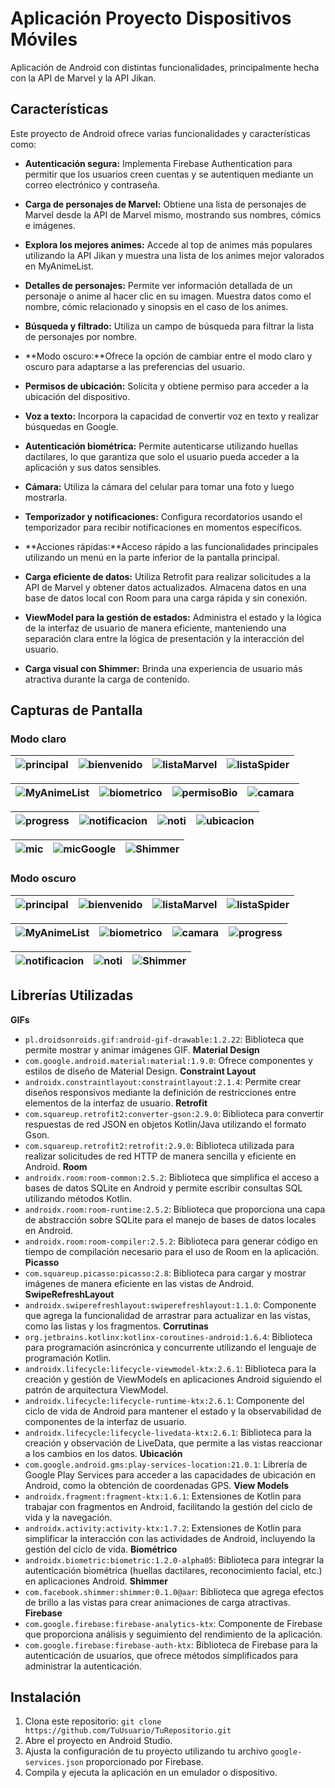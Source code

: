 # Aplicación Proyecto Dispositivos Móviles

Aplicación de Android con distintas funcionalidades, principalmente hecha con la API de Marvel y la API Jikan.

## Características

Este proyecto de Android ofrece varias funcionalidades y características como:

- **Autenticación segura:** Implementa Firebase Authentication para permitir que los usuarios creen cuentas y se autentiquen mediante un correo electrónico y contraseña.

- **Carga de personajes de Marvel:** Obtiene una lista de personajes de Marvel desde la API de Marvel mismo, mostrando sus nombres, cómics e imágenes.

- **Explora los mejores animes:** Accede al top de animes más populares utilizando la API Jikan y muestra una lista de los animes mejor valorados en MyAnimeList.

- **Detalles de personajes:** Permite ver información detallada de un personaje o anime al hacer clic en su imagen. Muestra datos como el nombre, cómic relacionado y sinopsis en el caso de los animes.

- **Búsqueda y filtrado:** Utiliza un campo de búsqueda para filtrar la lista de personajes por nombre.

- **Modo oscuro:**Ofrece la opción de cambiar entre el modo claro y oscuro para adaptarse a las preferencias del usuario.

- **Permisos de ubicación:** Solicita y obtiene permiso para acceder a la ubicación del dispositivo.

- **Voz a texto:** Incorpora la capacidad de convertir voz en texto y realizar búsquedas en Google.

- **Autenticación biométrica:** Permite autenticarse utilizando huellas dactilares, lo que garantiza que solo el usuario pueda acceder a la aplicación y sus datos sensibles.

- **Cámara:** Utiliza la cámara del celular para tomar una foto y luego mostrarla.

- **Temporizador y notificaciones:** Configura recordatorios usando el temporizador para recibir notificaciones en momentos específicos.

- **Acciones rápidas:**Acceso rápido a las funcionalidades principales utilizando un menú en la parte inferior de la pantalla principal.

- **Carga eficiente de datos:** Utiliza Retrofit para realizar solicitudes a la API de Marvel y obtener datos actualizados. Almacena datos en una base de datos local con Room para una carga rápida y sin conexión.

- **ViewModel para la gestión de estados:**  Administra el estado y la lógica de la interfaz de usuario de manera eficiente, manteniendo una separación clara entre la lógica de presentación y la interacción del usuario.

- **Carga visual con Shimmer:** Brinda una experiencia de usuario más atractiva durante la carga de contenido.

## Capturas de Pantalla

### Modo claro

| ![principal](images/principal_claro.png) | ![bienvenido](images/bienvenido_claro.png) |![listaMarvel](images/lista_Marvel_claro.png) |![listaSpider](images/lista_Spider_Man_claro.png) |
|----------|:-------------:|:-------------:|:-------------:

| ![MyAnimeList](images/MyAnimeList_claro.png) | ![biometrico](images/autenticacion_biometrica_claro.png) |![permisoBio](images/permiso_biometrico.png) |![camara](images/camara_claro.png) |
|----------|:-------------:|:-------------:|:-------------:

| ![progress](images/progressBar_claro.png) | ![notificacion](images/notificacion_claro.png) |![noti](images/noti_claro.png) |![ubicacion](images/permiso_ubicacion.png) |
|----------|:-------------:|:-------------:|:-------------:

| ![mic](images/permiso_mic.png) | ![micGoogle](images/mic_Google.png) |![Shimmer](images/Shimmer.png) |
|----------|:-------------:|:-------------:|

### Modo oscuro

| ![principal](images/principal_oscuro.png) | ![bienvenido](images/bienvenido_oscuro.png) |![listaMarvel](images/lista_Marvel_oscuro.png) |![listaSpider](images/lista_Spider_Man_oscuro.png) |
|----------|:-------------:|:-------------:|:-------------:

| ![MyAnimeList](images/MyAnimeList_oscuro.png) | ![biometrico](images/autenticacion_biometrica_oscuro.png) |![camara](images/camara_oscuro.png) |![progress](images/progressBar_oscuro.png) |
|----------|:-------------:|:-------------:|:-------------:

| ![notificacion](images/notificacion_oscuro.png) | ![noti](images/noti_oscuro.png) |![Shimmer](images/Shimmer_oscuro.png) |
|----------|:-------------:|:-------------:|

## Librerías Utilizadas
**GIFs**
- `pl.droidsonroids.gif:android-gif-drawable:1.2.22`: Biblioteca que permite mostrar y animar imágenes GIF.
**Material Design**
- `com.google.android.material:material:1.9.0`: Ofrece componentes y estilos de diseño de Material Design.
**Constraint Layout**
- `androidx.constraintlayout:constraintlayout:2.1.4`: Permite crear diseños responsivos mediante la definición de restricciones entre elementos de la interfaz de usuario.
**Retrofit**
- `com.squareup.retrofit2:converter-gson:2.9.0`: Biblioteca para convertir respuestas de red JSON en objetos Kotlin/Java utilizando el formato Gson.
- `com.squareup.retrofit2:retrofit:2.9.0`: Biblioteca utilizada para realizar solicitudes de red HTTP de manera sencilla y eficiente en Android.
**Room**
- `androidx.room:room-common:2.5.2`: Biblioteca que simplifica el acceso a bases de datos SQLite en Android y permite escribir consultas SQL utilizando métodos Kotlin.
- `androidx.room:room-runtime:2.5.2`: Biblioteca que proporciona una capa de abstracción sobre SQLite para el manejo de bases de datos locales en Android.
- `androidx.room:room-compiler:2.5.2`: Biblioteca para generar código en tiempo de compilación necesario para el uso de Room en la aplicación.
**Picasso**
- `com.squareup.picasso:picasso:2.8`: Biblioteca para cargar y mostrar imágenes de manera eficiente en las vistas de Android.
**SwipeRefreshLayout**
- `androidx.swiperefreshlayout:swiperefreshlayout:1.1.0`: Componente que agrega la funcionalidad de arrastrar para actualizar en las vistas, como las listas y los fragmentos.
**Corrutinas**
- `org.jetbrains.kotlinx:kotlinx-coroutines-android:1.6.4`: Biblioteca para programación asincrónica y concurrente utilizando el lenguaje de programación Kotlin.
- `androidx.lifecycle:lifecycle-viewmodel-ktx:2.6.1`: Biblioteca para la creación y gestión de ViewModels en aplicaciones Android siguiendo el patrón de arquitectura ViewModel.
- `androidx.lifecycle:lifecycle-runtime-ktx:2.6.1`: Componente del ciclo de vida de Android para mantener el estado y la observabilidad de componentes de la interfaz de usuario.
- `androidx.lifecycle:lifecycle-livedata-ktx:2.6.1`: Biblioteca para la creación y observación de LiveData, que permite a las vistas reaccionar a los cambios en los datos.
**Ubicación**
- `com.google.android.gms:play-services-location:21.0.1`: Librería de Google Play Services para acceder a las capacidades de ubicación en Android, como la obtención de coordenadas GPS.
**View Models**
- `androidx.fragment:fragment-ktx:1.6.1`: Extensiones de Kotlin para trabajar con fragmentos en Android, facilitando la gestión del ciclo de vida y la navegación.
- `androidx.activity:activity-ktx:1.7.2`: Extensiones de Kotlin para simplificar la interacción con las actividades de Android, incluyendo la gestión del ciclo de vida.
**Biométrico**
- `androidx.biometric:biometric:1.2.0-alpha05`: Biblioteca para integrar la autenticación biométrica (huellas dactilares, reconocimiento facial, etc.) en aplicaciones Android.
**Shimmer**
- `com.facebook.shimmer:shimmer:0.1.0@aar`: Biblioteca que agrega efectos de brillo a las vistas para crear animaciones de carga atractivas.
**Firebase**
- `com.google.firebase:firebase-analytics-ktx`: Componente de Firebase que proporciona análisis y seguimiento del rendimiento de la aplicación.
- `com.google.firebase:firebase-auth-ktx`: Biblioteca de Firebase para la autenticación de usuarios, que ofrece métodos simplificados para administrar la autenticación.

## Instalación

1. Clona este repositorio: `git clone https://github.com/TuUsuario/TuRepositorio.git`
2. Abre el proyecto en Android Studio.
3. Ajusta la configuración de tu proyecto utilizando tu archivo `google-services.json` proporcionado por Firebase.
4. Compila y ejecuta la aplicación en un emulador o dispositivo.
